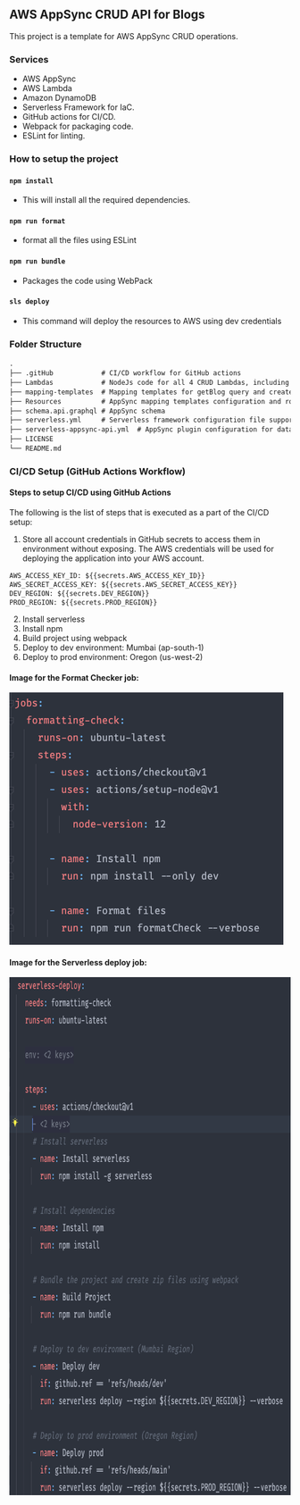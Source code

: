## AWS AppSync CRUD API for Blogs
This project is a template for AWS AppSync CRUD operations.

### Services
- AWS AppSync
- AWS Lambda
- Amazon DynamoDB
- Serverless Framework for IaC.
- GitHub actions for CI/CD.
- Webpack for packaging code.
- ESLint for linting.

### How to setup the project

#### `npm install`
- This will install all the required dependencies.

#### `npm run format`
- format all the files using ESLint

#### `npm run bundle`
- Packages the code using WebPack

#### `sls deploy`
- This command will deploy the resources to AWS using dev credentials

### Folder Structure
```markdown
.
├── .gitHub            # CI/CD workflow for GitHub actions
├── Lambdas            # NodeJs code for all 4 CRUD Lambdas, including dynamodb helper functions
├── mapping-templates  # Mapping templates for getBlog query and create, update, delete mutations 
├── Resources          # AppSync mapping templates configuration and roles
├── schema.api.graphql # AppSync schema
├── serverless.yml     # Serverless framework configuration file supporting IaC
├── serverless-appsync-api.yml  # AppSync plugin configuration for data sources
├── LICENSE
└── README.md
```

### CI/CD Setup (GitHub Actions Workflow)
#### Steps to setup CI/CD using GitHub Actions
The following is the list of steps that is executed as a part of the CI/CD setup:

1. Store all account credentials in GitHub secrets to access them in environment without exposing. The AWS credentials will be used for deploying the application into your AWS account.
```
AWS_ACCESS_KEY_ID: ${{secrets.AWS_ACCESS_KEY_ID}}
AWS_SECRET_ACCESS_KEY: ${{secrets.AWS_SECRET_ACCESS_KEY}}
DEV_REGION: ${{secrets.DEV_REGION}}
PROD_REGION: ${{secrets.PROD_REGION}}
```
2. Install serverless
3. Install npm
6. Build project using webpack
7. Deploy to dev environment: Mumbai (ap-south-1)
8. Deploy to prod environment: Oregon (us-west-2)

#### Image for the Format Checker job:
<img src="./readme-assets/jobs-format-check.png"/></p>

#### Image for the Serverless deploy job:
<img src="./readme-assets/jobs-serverless-deploy.png" width = "787px" height="928"/></p>